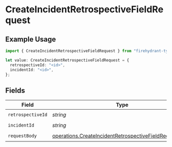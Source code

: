 # CreateIncidentRetrospectiveFieldRequest

## Example Usage

```typescript
import { CreateIncidentRetrospectiveFieldRequest } from "firehydrant-typescript-sdk/models/operations";

let value: CreateIncidentRetrospectiveFieldRequest = {
  retrospectiveId: "<id>",
  incidentId: "<id>",
};
```

## Fields

| Field                                                                                                                            | Type                                                                                                                             | Required                                                                                                                         | Description                                                                                                                      |
| -------------------------------------------------------------------------------------------------------------------------------- | -------------------------------------------------------------------------------------------------------------------------------- | -------------------------------------------------------------------------------------------------------------------------------- | -------------------------------------------------------------------------------------------------------------------------------- |
| `retrospectiveId`                                                                                                                | *string*                                                                                                                         | :heavy_check_mark:                                                                                                               | N/A                                                                                                                              |
| `incidentId`                                                                                                                     | *string*                                                                                                                         | :heavy_check_mark:                                                                                                               | N/A                                                                                                                              |
| `requestBody`                                                                                                                    | [operations.CreateIncidentRetrospectiveFieldRequestBody](../../models/operations/createincidentretrospectivefieldrequestbody.md) | :heavy_check_mark:                                                                                                               | N/A                                                                                                                              |
